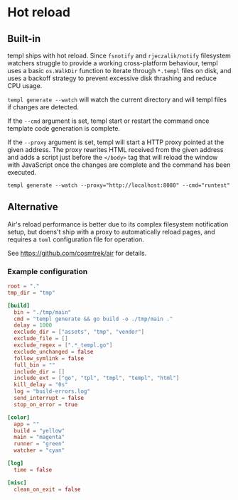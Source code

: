 # Hot reload

## Built-in

templ ships with hot reload. Since `fsnotify` and `rjeczalik/notify` filesystem watchers struggle to provide a working cross-platform behaviour, templ uses a basic `os.WalkDir` function to iterate through `*.templ` files on disk, and uses a backoff strategy to prevent excessive disk thrashing and reduce CPU usage.

`templ generate --watch` will watch the current directory and will templ files if changes are detected.

If the `--cmd` argument is set, templ start or restart the command once template code generation is complete.

If the `--proxy` argument is set, templ will start a HTTP proxy pointed at the given address. The proxy rewrites HTML received from the given address and adds a script just before the `</body>` tag that will reload the window with JavaScript once the changes are complete and the command has been executed.

```
templ generate --watch --proxy="http://localhost:8080" --cmd="runtest"
```

## Alternative

Air's reload performance is better due to its complex filesystem notification setup, but doens't ship with a proxy to automatically reload pages, and requires a `toml` configuration file for operation.

See https://github.com/cosmtrek/air for details.

### Example configuration

```toml title=".air.toml"
root = "."
tmp_dir = "tmp"

[build]
  bin = "./tmp/main"
  cmd = "templ generate && go build -o ./tmp/main ."
  delay = 1000
  exclude_dir = ["assets", "tmp", "vendor"]
  exclude_file = []
  exclude_regex = [".*_templ.go"]
  exclude_unchanged = false
  follow_symlink = false
  full_bin = ""
  include_dir = []
  include_ext = ["go", "tpl", "tmpl", "templ", "html"]
  kill_delay = "0s"
  log = "build-errors.log"
  send_interrupt = false
  stop_on_error = true

[color]
  app = ""
  build = "yellow"
  main = "magenta"
  runner = "green"
  watcher = "cyan"

[log]
  time = false

[misc]
  clean_on_exit = false
```
